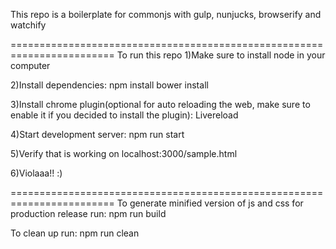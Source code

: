 This repo is a boilerplate for commonjs with gulp, nunjucks, browserify and watchify

========================================================================
To run this repo
1)Make sure to install node in your computer

2)Install dependencies:
npm install
bower install

3)Install chrome plugin(optional for auto reloading the web, make sure to enable it if you decided to install the plugin):
Livereload

4)Start development server:
npm run start

5)Verify that is working on localhost:3000/sample.html

6)Violaaa!! :)

========================================================================
To generate minified version of js and css for production release run:
npm run build

To clean up run:
npm run clean

